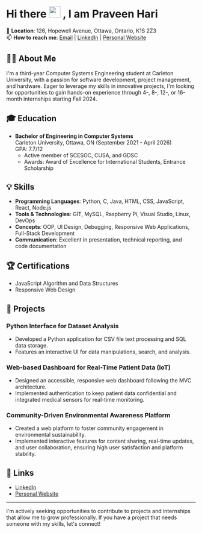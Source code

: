 # Hi there <img src= "https://raw.githubusercontent.com/MartinHeinz/MartinHeinz/master/wave.gif" width="30px"> , I am Praveen Hari

📍 **Location**: 126, Hopewell Avenue, Ottawa, Ontario, K1S 2Z3  
📫 **How to reach me**: [Email](mailto:PraveenHari@cmail.carleton.ca) | [LinkedIn](https://www.linkedin.com/in/praveenhari17/) | [Personal Website](https://skittle4781.wixsite.com/praveenhari)

## 👨‍💻 About Me

I'm a third-year Computer Systems Engineering student at Carleton University, with a passion for software development, project management, and hardware. Eager to leverage my skills in innovative projects, I'm looking for opportunities to gain hands-on experience through 4-, 8-, 12-, or 16-month internships starting Fall 2024.

## 🎓 Education

- **Bachelor of Engineering in Computer Systems**  
  Carleton University, Ottawa, ON (September 2021 - April 2026)  
  GPA: 7.7/12  
  - Active member of SCESOC, CUSA, and GDSC  
  - Awards: Award of Excellence for International Students, Entrance Scholarship

## 💡 Skills

- **Programming Languages**: Python, C, Java, HTML, CSS, JavaScript, React, Node.js
- **Tools & Technologies**: GIT, MySQL, Raspberry Pi, Visual Studio, Linux, DevOps
- **Concepts**: OOP, UI Design, Debugging, Responsive Web Applications, Full-Stack Development
- **Communication**: Excellent in presentation, technical reporting, and code documentation

## 🏆 Certifications

- JavaScript Algorithm and Data Structures
- Responsive Web Design

## 🚀 Projects

### Python Interface for Dataset Analysis

- Developed a Python application for CSV file text processing and SQL data storage.
- Features an interactive UI for data manipulations, search, and analysis.

### Web-based Dashboard for Real-Time Patient Data (IoT)

- Designed an accessible, responsive web dashboard following the MVC architecture.
- Implemented authentication to keep patient data confidential and integrated medical sensors for real-time monitoring.

### Community-Driven Environmental Awareness Platform

- Created a web platform to foster community engagement in environmental sustainability.
- Implemented interactive features for content sharing, real-time updates, and user collaboration, ensuring high user satisfaction and platform stability.

## 🔗 Links

- [LinkedIn](https://www.linkedin.com/in/praveenhari17/)
- [Personal Website](https://skittle4781.wixsite.com/praveenhari)

---

I'm actively seeking opportunities to contribute to projects and internships that allow me to grow professionally. If you have a project that needs someone with my skills, let's connect!
